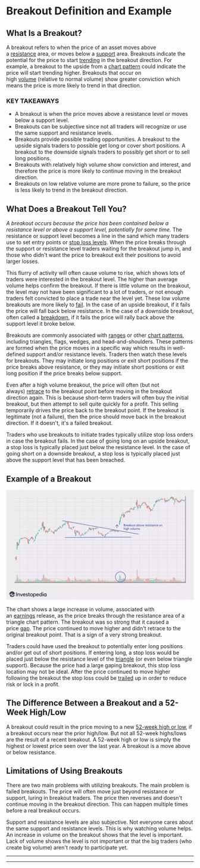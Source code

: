 **Breakout** Definition and Example
===============================


What Is a Breakout?
-------------------

A breakout refers to when the price of an asset moves above a [resistance](https://www.investopedia.com/terms/r/resistance.asp) area, or moves below a [support](https://www.investopedia.com/terms/s/support.asp) area. Breakouts indicate the potential for the price to start [trending](https://www.investopedia.com/terms/t/trend.asp) in the breakout direction. For example, a breakout to the upside from a [chart pattern](https://www.investopedia.com/articles/technical/112601.asp) could indicate the price will start trending higher. Breakouts that occur on high [volume](https://www.investopedia.com/terms/v/volume.asp) (relative to normal volume) show greater conviction which means the price is more likely to trend in that direction.

### KEY TAKEAWAYS

-   A breakout is when the price moves above a resistance level or moves below a support level.
-   Breakouts can be subjective since not all traders will recognize or use the same support and resistance levels.
-   Breakouts provide possible trading opportunities. A breakout to the upside signals traders to possible get long or cover short positions. A breakout to the downside signals traders to possibly get short or to sell long positions.
-   Breakouts with relatively high volume show conviction and interest, and therefore the price is more likely to continue moving in the breakout direction.
-   Breakouts on low relative volume are more prone to failure, so the price is less likely to trend in the breakout direction.



What Does a Breakout Tell You?
------------------------------

*A breakout occurs because the price has been contained below a resistance level or above a support level, potentially for some time.* The resistance or support level becomes a line in the sand which many traders use to set entry points or [stop loss levels](https://www.investopedia.com/terms/s/stop-lossorder.asp). When the price breaks through the support or resistance level traders waiting for the breakout jump in, and those who didn't want the price to breakout exit their positions to avoid larger losses.

This flurry of activity will often cause volume to rise, which shows lots of traders were interested in the breakout level. The higher than average volume helps confirm the breakout. If there is little volume on the breakout, the level may not have been significant to a lot of traders, or not enough traders felt convicted to place a trade near the level yet. These low volume breakouts are more likely to [fail](https://www.investopedia.com/terms/f/failedbreak.asp). In the case of an upside breakout, if it fails the price will fall back below resistance. In the case of a downside breakout, often called a [breakdown](https://www.investopedia.com/terms/b/breakdown.asp), if it fails the price will rally back above the support level it broke below.

Breakouts are commonly associated with [ranges](https://www.investopedia.com/terms/r/rangeboundtrading.asp) or other [chart patterns](https://www.investopedia.com/terms/f/footprint-charts.asp), including triangles, flags, wedges, and head-and-shoulders. These patterns are formed when the price moves in a specific way which results in well-defined support and/or resistance levels. Traders then watch these levels for breakouts. They may initiate long positions or exit short positions if the price breaks above resistance, or they may initiate short positions or exit long position if the price breaks below support.

Even after a high volume breakout, the price will often (but not always) [retrace](https://www.investopedia.com/terms/r/retracement.asp) to the breakout point before moving in the breakout direction again. This is because short-term traders will often buy the initial breakout, but then attempt to sell quite quickly for a profit. This selling temporarily drives the price back to the breakout point. If the breakout is legitimate (not a failure), then the price should move back in the breakout direction. If it doesn't, it's a failed breakout.

Traders who use breakouts to initiate trades typically utilize stop loss orders in case the breakout fails. In the case of going long on an upside breakout, a stop loss is typically placed just below the resistance level. In the case of going short on a downside breakout, a stop loss is typically placed just above the support level that has been breached.

Example of a Breakout
---------------------

![Breakout](images/breakout.jpg)


The chart shows a large increase in volume, associated with an [earnings](https://www.investopedia.com/terms/e/earnings.asp) release, as the price breaks through the resistance area of a triangle chart pattern. The breakout was so strong that it caused a price [gap](https://www.investopedia.com/terms/g/gap.asp). The price continued to move higher and didn't retrace to the original breakout point. That is a sign of a very strong breakout.

Traders could have used the breakout to potentially enter long positions and/or get out of short positions. If entering long, a stop loss would be placed just below the resistance level of the [triangle](https://www.investopedia.com/terms/t/triangle.asp) (or even below triangle support). Because the price had a large gaping breakout, this stop loss location may not be ideal. After the price continued to move higher following the breakout the stop loss could be [trailed](https://www.investopedia.com/video/play/how-use-trailing-stops/) up in order to reduce risk or lock in a profit.

The Difference Between a Breakout and a 52-Week High/Low
--------------------------------------------------------

A breakout could result in the price moving to a new [52-week high or low](https://www.investopedia.com/terms/1/52weekhighlow.asp), if a breakout occurs near the prior high/low. But not all 52-week highs/lows are the result of a recent breakout. A 52-week high or low is simply the highest or lowest price seen over the last year. A breakout is a move above or below resistance.

Limitations of Using Breakouts
------------------------------

There are two main problems with utilizing breakouts. The main problem is failed breakouts. The price will often move just beyond resistance or support, luring in breakout traders. The price then reverses and doesn't continue moving in the breakout direction. This can happen multiple times before a real breakout occurs.

Support and resistance levels are also subjective. Not everyone cares about the same support and resistance levels. This is why watching volume helps. An increase in volume on the breakout shows that the level is important. Lack of volume shows the level is not important or that the big traders (who create big volume) aren't ready to participate yet.

--- 
---

